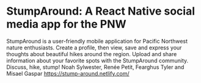 # StumpAround: A React Native social media app for the PNW

StumpAround is a user-friendly mobile application for Pacific Northwest nature enthusiasts.  Create a profile, then view, save and express your thoughts about beautiful hikes around the region. Upload and share information about your favorite spots with the StumpAround community. Discuss, hike, stump!
Noah Sylwester, Renée Petit, Fearghus Tyler and Misael Gaspar
https://stump-around.netlify.com/
